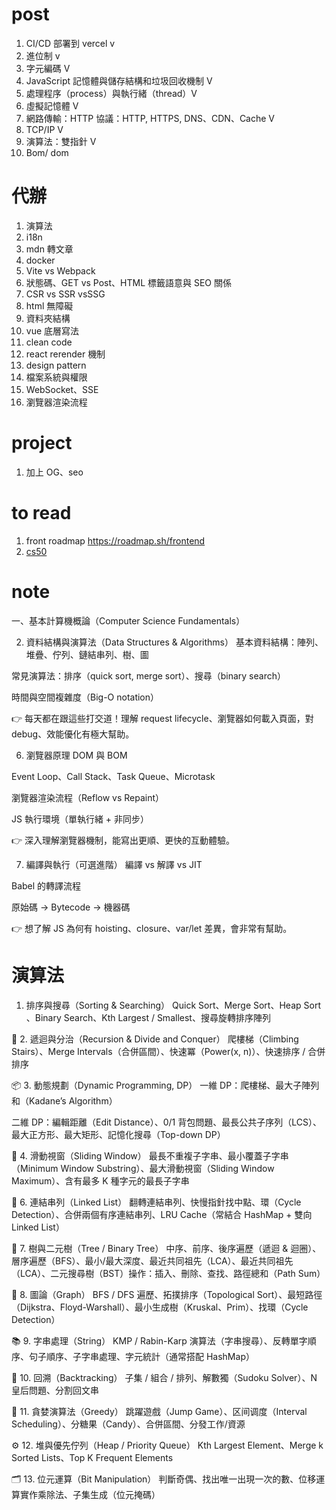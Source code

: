 # post

1. CI/CD 部署到 vercel v
2. 進位制 v
3. 字元編碼 V
4. JavaScript 記憶體與儲存結構和垃圾回收機制 V
5. 處理程序（process）與執行緒（thread）V
6. 虛擬記憶體 V
7. 網路傳輸：HTTP 協議：HTTP, HTTPS, DNS、CDN、Cache V
8. TCP/IP V
9. 演算法：雙指針 V
10. Bom/ dom

# 代辦

1. 演算法
2. i18n
3. mdn 轉文章
4. docker
5. Vite vs Webpack
6. 狀態碼、GET vs Post、HTML 標籤語意與 SEO 關係
7. CSR vs SSR vsSSG
8. html 無障礙
9. 資料夾結構
10. vue 底層寫法
11. clean code
12. react rerender 機制
13. design pattern
14. 檔案系統與權限
15. WebSocket、SSE
17. 瀏覽器渲染流程

# project

1. 加上 OG、seo

# to read

1. front roadmap https://roadmap.sh/frontend
2. [cs50](https://www.edx.org/learn/computer-science/harvard-university-cs50-s-introduction-to-computer-science)

# note

一、基本計算機概論（Computer Science Fundamentals）

2. 資料結構與演算法（Data Structures & Algorithms）
   基本資料結構：陣列、堆疊、佇列、鏈結串列、樹、圖

常見演算法：排序（quick sort, merge sort）、搜尋（binary search）

時間與空間複雜度（Big-O notation）

👉 每天都在跟這些打交道！理解 request lifecycle、瀏覽器如何載入頁面，對 debug、效能優化有極大幫助。

6. 瀏覽器原理
   DOM 與 BOM

Event Loop、Call Stack、Task Queue、Microtask

瀏覽器渲染流程（Reflow vs Repaint）

JS 執行環境（單執行緒 + 非同步）

👉 深入理解瀏覽器機制，能寫出更順、更快的互動體驗。

7. 編譯與執行（可選進階）
   編譯 vs 解譯 vs JIT

Babel 的轉譯流程

原始碼 → Bytecode → 機器碼

👉 想了解 JS 為何有 hoisting、closure、var/let 差異，會非常有幫助。

# 演算法

1. 排序與搜尋（Sorting & Searching）
   Quick Sort、Merge Sort、Heap Sort 、Binary Search、Kth Largest / Smallest、搜尋旋轉排序陣列


🧱 2. 遞迴與分治（Recursion & Divide and Conquer）
爬樓梯（Climbing Stairs）、Merge Intervals（合併區間）、快速冪（Power(x, n)）、快速排序 / 合併排序


📦 3. 動態規劃（Dynamic Programming, DP）
一維 DP：爬樓梯、最大子陣列和（Kadane’s Algorithm）

二維 DP：編輯距離（Edit Distance）、0/1 背包問題、最長公共子序列（LCS）、最大正方形、最大矩形、記憶化搜尋（Top-down DP）


🔁 4. 滑動視窗（Sliding Window）
最長不重複子字串、最小覆蓋子字串（Minimum Window Substring）、最大滑動視窗（Sliding Window Maximum）、含有最多 K 種字元的最長子字串

🔗 6. 連結串列（Linked List）
翻轉連結串列、快慢指針找中點、環（Cycle Detection）、合併兩個有序連結串列、LRU Cache（常結合 HashMap + 雙向 Linked List）

🌲 7. 樹與二元樹（Tree / Binary Tree）
中序、前序、後序遍歷（遞迴 & 迴圈）、層序遍歷（BFS）、最小/最大深度、最近共同祖先（LCA）、最近共同祖先（LCA）、二元搜尋樹（BST）操作：插入、刪除、查找、路徑總和（Path Sum）

🧭 8. 圖論（Graph）
BFS / DFS 遍歷、拓撲排序（Topological Sort）、最短路徑（Dijkstra、Floyd-Warshall）、最小生成樹（Kruskal、Prim）、找環（Cycle Detection）


📚 9. 字串處理（String）
KMP / Rabin-Karp 演算法（字串搜尋）、反轉單字順序、句子順序、子字串處理、字元統計（通常搭配 HashMap）

🧩 10. 回溯（Backtracking）
子集 / 組合 / 排列、解數獨（Sudoku Solver）、N 皇后問題、分割回文串

🎲 11. 貪婪演算法（Greedy）
跳躍遊戲（Jump Game）、区间调度（Interval Scheduling）、分糖果（Candy）、合併區間、分發工作/資源

⚙️ 12. 堆與優先佇列（Heap / Priority Queue）
Kth Largest Element、Merge k Sorted Lists、Top K Frequent Elements

🗂 13. 位元運算（Bit Manipulation）
判斷奇偶、找出唯一出現一次的數、位移運算實作乘除法、子集生成（位元掩碼）

